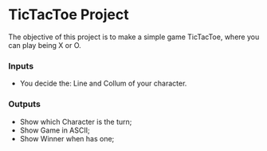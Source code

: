 
# TicTacToe Project

The objective of this project is to make a simple game TicTacToe, where you can play being X or O.




### Inputs
+ You decide the: Line and Collum of your character.

### Outputs
+ Show which Character is the turn;
+ Show Game in ASCII;
+ Show Winner when has one;


